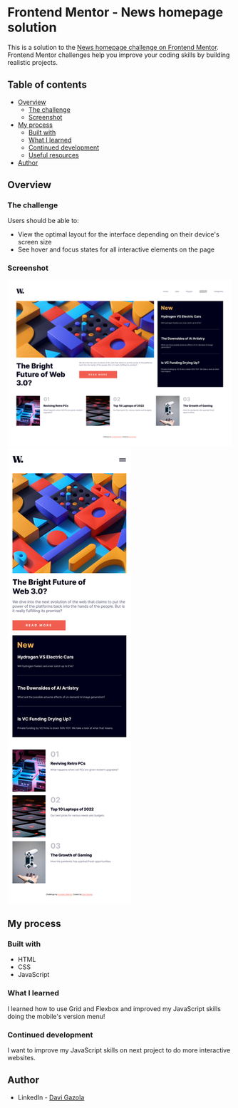 # Frontend Mentor - News homepage solution

This is a solution to the [News homepage challenge on Frontend Mentor](https://www.frontendmentor.io/challenges/news-homepage-H6SWTa1MFl). Frontend Mentor challenges help you improve your coding skills by building realistic projects. 

## Table of contents

- [Overview](#overview)
  - [The challenge](#the-challenge)
  - [Screenshot](#screenshot)
- [My process](#my-process)
  - [Built with](#built-with)
  - [What I learned](#what-i-learned)
  - [Continued development](#continued-development)
  - [Useful resources](#useful-resources)
- [Author](#author)

## Overview

### The challenge

Users should be able to:

- View the optimal layout for the interface depending on their device's screen size
- See hover and focus states for all interactive elements on the page

### Screenshot

![News Homepage | Desktop Version](./design/screenshots/screenshot-desktop.png)
![News Homepage | Mobile Version](./design/screenshots/screenshot-mobile.png)

## My process

### Built with

- HTML
- CSS
- JavaScript

### What I learned

I learned how to use Grid and Flexbox and improved my JavaScript skills doing the mobile's version menu! 

### Continued development

I want to improve my JavaScript skills on next project to do more interactive websites.

## Author

- LinkedIn - [Davi Gazola](https://www.linkedin.com/in/davi-gazola/)